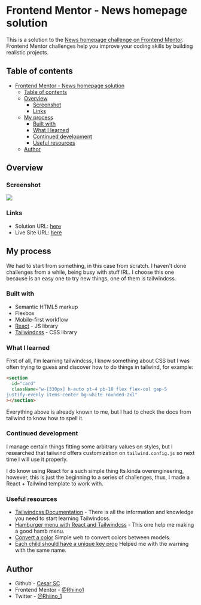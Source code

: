 # Frontend Mentor - News homepage solution

This is a solution to the [News homepage challenge on Frontend Mentor](https://www.frontendmentor.io/challenges/news-homepage-H6SWTa1MFl). Frontend Mentor challenges help you improve your coding skills by building realistic projects.

## Table of contents

- [Frontend Mentor - News homepage solution](#frontend-mentor---news-homepage-solution)
  - [Table of contents](#table-of-contents)
  - [Overview](#overview)
    - [Screenshot](#screenshot)
    - [Links](#links)
  - [My process](#my-process)
    - [Built with](#built-with)
    - [What I learned](#what-i-learned)
    - [Continued development](#continued-development)
    - [Useful resources](#useful-resources)
  - [Author](#author)

## Overview

### Screenshot

![](./src/assets/images/screenshot_1.png)

### Links

- Solution URL: [here](https://your-solution-url.com)
- Live Site URL: [here](https://rhiino1.github.io/fm-QR-code-component/)

## My process

We had to start from something, in this case from scratch. I haven't done challenges from a while, being busy with stuff IRL. I choose this one because is an easy one to try new things, one of them is tailwindcss.

### Built with

- Semantic HTML5 markup
- Flexbox
- Mobile-first workflow
- [React](https://reactjs.org/) - JS library
- [Tailwindcss](https://tailwindcss.com/) - CSS library

### What I learned

First of all, I'm learning tailwindcss, I know something about CSS but I was often trying to guess and discover how to do things in tailwind, for example:

```html
<section
  id="card"
  className="w-[330px] h-auto pt-4 pb-10 flex flex-col gap-5
justify-evenly items-center bg-white rounded-2xl"
></section>
```

Everything above is already known to me, but I had to check the docs from tailwind to know how to spell it.

### Continued development

I manage certain things fitting some arbitrary values on styles, but I researched that tailwind offers customization on `tailwind.config.js` so next time I will use it properly.

I do know using React for a such simple thing Its kinda overengineering, however, this is just the beginning to a series of challenges, thus, I made a React + Tailwind template to work with.

### Useful resources

- [Tailwindcss Documentation](https://tailwindcss.com/docs) - There is all the information and knowledge you need to start learning Tailwindcss.
- [Hamburger menu with React and Tailwindcss](https://www.codementor.io/@giorgiasambrotta/hamburger-menu-with-react-and-tailwind-css-1qx6sruvua) - This one help me making a good hamb menu.
- [Convert a color](https://convertacolor.com/) Simple web to convert colors between models.
- [Each child should have a unique key prop](https://www.datainfinities.com/18/each-child-in-a-list-should-have-a-unique-key-prop) Helped me with the warning with the same name.

## Author

- Github - [Cesar SC](https://github.com/Rhiino1)
- Frontend Mentor - [@Rhiino1](https://www.frontendmentor.io/profile/Rhiino1)
- Twitter - [@Rhiino_1](https://www.twitter.com/Rhiino_1)
